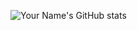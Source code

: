 ![Your Name's GitHub stats](https://github-readme-stats.vercel.app/api?username=riyabuilds&show_icons=true&theme=radical)
